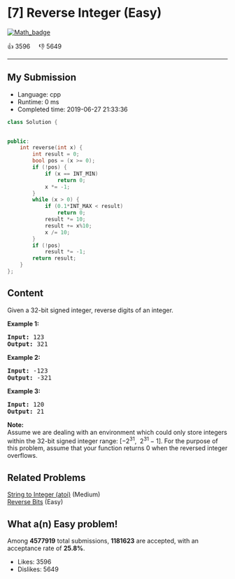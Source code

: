 # [7] Reverse Integer (Easy)

[![Math_badge](https://img.shields.io/badge/topic-Math-green.svg)](https://leetcode.com/problems/reverse-integer/) 

:+1: 3596 &nbsp; &nbsp; :thumbsdown: 5649

---

## My Submission

- Language: cpp
- Runtime: 0 ms
- Completed time: 2019-06-27 21:33:36

```cpp
class Solution {

    
public:
    int reverse(int x) {
        int result = 0;
        bool pos = (x >= 0);
        if (!pos) {
            if (x == INT_MIN)
                return 0;
            x *= -1;
        }
        while (x > 0) {
            if (0.1*INT_MAX < result)
                return 0;
            result *= 10;
            result += x%10;
            x /= 10;
        }
        if (!pos)
            result *= -1;
        return result;
    }
};
```

## Content
<p>Given a 32-bit signed integer, reverse digits of an integer.</p>

<p><strong>Example 1:</strong></p>

<pre>
<strong>Input:</strong> 123
<strong>Output:</strong> 321
</pre>

<p><strong>Example 2:</strong></p>

<pre>
<strong>Input:</strong> -123
<strong>Output:</strong> -321
</pre>

<p><strong>Example 3:</strong></p>

<pre>
<strong>Input:</strong> 120
<strong>Output:</strong> 21
</pre>

<p><strong>Note:</strong><br />
Assume we are dealing with an environment which could only store integers within the 32-bit signed integer range: [&minus;2<sup>31</sup>,&nbsp; 2<sup>31&nbsp;</sup>&minus; 1]. For the purpose of this problem, assume that your function returns 0 when the reversed integer overflows.</p>


## Related Problems
[String to Integer (atoi)](https://leetcode.com/problems/string-to-integer-atoi/) (Medium) <br>
[Reverse Bits](https://leetcode.com/problems/reverse-bits/) (Easy) <br>

## What a(n) Easy problem!
Among **4577919** total submissions, **1181623** are accepted, with an acceptance rate of **25.8%**. <br>

- Likes: 3596
- Dislikes: 5649

